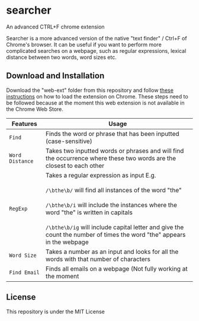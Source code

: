 # searcher
An advanced CTRL+F chrome extension

Searcher is a more advanced version of the native "text finder" / Ctrl+F of Chrome's browser. It can be useful if you want to perform more complicated searches on a webpage, such as regular expressions, lexical distance between two words, word sizes etc.

## Download and Installation

Download the "web-ext" folder from this repository and follow [these instructions](https://webkul.com/blog/how-to-install-the-unpacked-extension-in-chrome/) on how to load the extension on Chrome. These steps need to be followed because at the moment this web extension is not available in the Chrome Web Store.


| Features | Usage |
| ------------- | ------------- |
|```Find```| Finds the word or phrase that has been inputted (case-sensitive) |
|```Word Distance```| Takes two inputted words or phrases and will find the occurrence where these two words are the closest to each other |
|```RegExp```| Takes a regular expression as input E.g. <br><br>  ```/\bthe\b/``` will find all instances of the word "the" <br><br> ```/\bthe\b/i``` will include the instances where the word "the" is written in capitals <br><br> ```/\bthe\b/ig``` will include capital letter and give the count the number of times the word "the" appears in the webpage |
|```Word Size```| Takes a number as an input and looks for all the words with that number of characters |
|```Find Email```| Finds all emails on a webpage (Not fully working at the moment |

## License

This repository is under the MIT License



